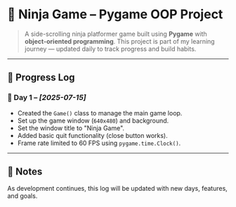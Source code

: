 # 🥷 Ninja Game – Pygame OOP Project

> A side-scrolling ninja platformer game built using **Pygame** with **object-oriented programming**. This project is part of my learning journey — updated daily to track progress and build habits.

---

## 🚧 Progress Log

### 📅 Day 1 – *[2025-07-15]*

* Created the `Game()` class to manage the main game loop.
* Set up the game window (`640x480`) and background.
* Set the window title to "Ninja Game".
* Added basic quit functionality (close button works).
* Frame rate limited to 60 FPS using `pygame.time.Clock()`.

---

## 📌 Notes

As development continues, this log will be updated with new days, features, and goals.
